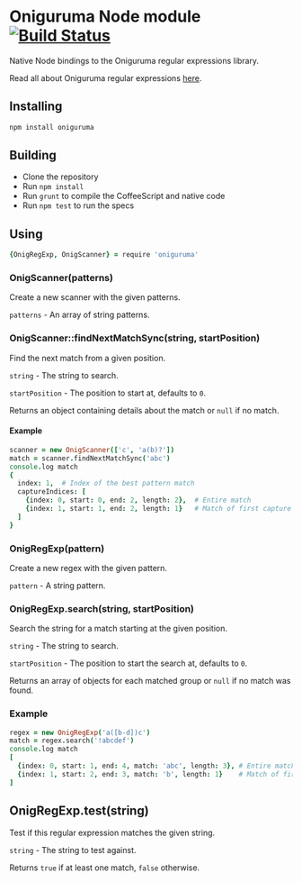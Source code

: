 # Oniguruma Node module [![Build Status](https://travis-ci.org/atom/node-oniguruma.png)](https://travis-ci.org/atom/node-oniguruma)

Native Node bindings to the Oniguruma regular expressions library.

Read all about Oniguruma regular expressions [here](http://www.geocities.jp/kosako3/oniguruma/doc/RE.txt).

## Installing

```sh
npm install oniguruma
```

## Building
  * Clone the repository
  * Run `npm install`
  * Run `grunt` to compile the CoffeeScript and native code
  * Run `npm test` to run the specs

## Using

```coffeescript
{OnigRegExp, OnigScanner} = require 'oniguruma'
```

### OnigScanner(patterns)

Create a new scanner with the given patterns.

`patterns` - An array of string patterns.

### OnigScanner::findNextMatchSync(string, startPosition)

Find the next match from a given position.

`string` - The string to search.

`startPosition` - The position to start at, defaults to `0`.

Returns an object containing details about the match or `null` if no match.

#### Example

```coffeescript
scanner = new OnigScanner(['c', 'a(b)?'])
match = scanner.findNextMatchSync('abc')
console.log match
{
  index: 1,  # Index of the best pattern match
  captureIndices: [
    {index: 0, start: 0, end: 2, length: 2},  # Entire match
    {index: 1, start: 1, end: 2, length: 1}   # Match of first capture group
  ]
}
```

### OnigRegExp(pattern)

Create a new regex with the given pattern.

`pattern` - A string pattern.

### OnigRegExp.search(string, startPosition)

Search the string for a match starting at the given position.

`string` - The string to search.

`startPosition` - The position to start the search at, defaults to `0`.

Returns an array of objects for each matched group or `null` if no match was
found.

### Example
```coffeescript
regex = new OnigRegExp('a([b-d])c')
match = regex.search('!abcdef')
console.log match
[
  {index: 0, start: 1, end: 4, match: 'abc', length: 3}, # Entire match
  {index: 1, start: 2, end: 3, match: 'b', length: 1}    # Match of first capture group
]
```

## OnigRegExp.test(string)

Test if this regular expression matches the given string.

`string` - The string to test against.

Returns `true` if at least one match, `false` otherwise.
